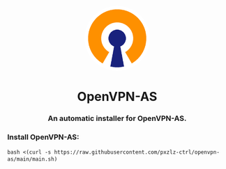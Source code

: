 <div align="center">
<img style="border-radius:50%" height="150px" src="https://raw.githubusercontent.com/Pxzlzz/openvpn-as/main/assets/logo-openvpn.png">
<h1>OpenVPN-AS</h1>
<h3>An automatic installer for OpenVPN-AS.</h3></div>
</div>

### Install OpenVPN-AS:

```
bash <(curl -s https://raw.githubusercontent.com/pxzlz-ctrl/openvpn-as/main/main.sh)
```
